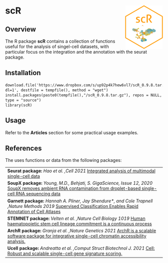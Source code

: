 
# scR <img src="man/figures/scR_logo.png" align="right" alt="" width="120" />

## Overview

The R package **scR** contains a collection of functions useful for the analysis 
of singel-cell datasets, with particular focus on the integration and the annotation 
with the seurat package. 

## Installation

```
download.file('https://www.dropbox.com/s/up92p4k7hew6vl7/scR_0.9.8.tar.gz?dl=1', destfile = tempfile(), method = "wget")
install.packages(paste0(tempfile(),"/scR_0.9.8.tar.gz"), repos = NULL, type = "source")
library(scR)
```

## Usage

Refer to the **Articles** section for some practical usage examples.

## References

The uses functions or data from the following packages:

<table>
  <tr><td>
     <b>Seurat package:</b>
     <i>Hao et al.</i>
     <i>,Cell 2021</i>
     <a href='https://www.sciencedirect.com/science/article/pii/S0092867421005833?via%3Dihub'>Integrated analysis of multimodal single-cell data</a>
  </td></tr>
  
  <tr><td>
     <b>SoupX package:</b>
     <i>Young, M.D., Behjati, S.</i>
     <i>GigaScience, Issue 12, 2020</i>
     <a href='https://doi.org/10.1093/gigascience/giaa151'>SoupX removes ambient RNA contamination from droplet-based single-cell RNA sequencing data</a>
  </td></tr>
  
  <tr><td>
     <b>Garnett package:</b>
     <i>Hannah A. Pliner, Jay Shendure*, and Cole Trapnell</i>
     <i>,Nature Methods 2019</i>
     <a href='https://cole-trapnell-lab.github.io/garnett/papers/'>Supervised Classification Enables Rapid Annotation of Cell Atlases</a>
  </td></tr>
  
  <tr><td>
     <b>STEMNET package:</b>
     <i>Velten et al.</i>
     <i>,Nature Cell Biology 1019</i>
     <a href='https://www.nature.com/articles/ncb3493'>Human haematopoietic stem cell lineage commitment is a continuous process</a>
  </td></tr>
  
  <tr><td>
     <b>ArchR package:</b>
     <i>Granja et al.</i>
     <i>,Nature Genetics 2021</i>
     <a href='https://www.archrproject.com/index.html'>ArchR is a scalable software package for integrative single-cell chromatin accessibility analysis.</a>
  </td></tr>
  
  <tr><td>
     <b>Ucell package:</b>
     <i>Andreatta et al.</i>
     <i>,Comput Struct Biotechnol J. 2021</i>
     <a href='https://www.sciencedirect.com/science/article/pii/S2001037021002816?via%3Dihub'>Cell: Robust and scalable single-cell gene signature scoring.</a>
  </td></tr>
  
</table>


